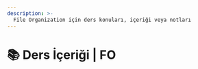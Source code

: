 ```yaml
---
description: >-
  File Organization için ders konuları, içeriği veya notları
---
```


# 📚 Ders İçeriği \| FO
